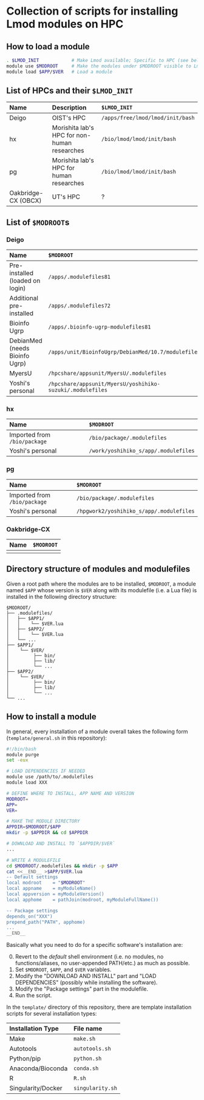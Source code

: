 # Collection of scripts for installing Lmod modules on HPC

## How to load a module

```bash
. $LMOD_INIT            # Make Lmod available; Specific to HPC (see below)
module use $MODROOT     # Make the modules under $MODROOT visible to Lmod
module load $APP/$VER   # Load a module
```

## List of HPCs and their `$LMOD_INIT`

| Name | Description | `$LMOD_INIT` |
|:-|:-|:-|
| Deigo | OIST's HPC |  `/apps/free/lmod/lmod/init/bash` |
| hx | Morishita lab's HPC for non-human researches | `/bio/lmod/lmod/init/bash` |
| pg | Morishita lab's HPC for human researches | `/bio/lmod/lmod/init/bash` |
| Oakbridge-CX (OBCX) | UT's HPC | ? |

## List of `$MODROOT`s

### Deigo

| Name | `$MODROOT` |
|:-|:-|
| Pre-installed<br>(loaded on login) | `/apps/.modulefiles81` |
| Additional pre-installed | `/apps/.modulefiles72` |
| Bioinfo Ugrp | `/apps/.bioinfo-ugrp-modulefiles81` |
| DebianMed<br>(needs Bioinfo Ugrp) | `/apps/unit/BioinfoUgrp/DebianMed/10.7/modulefiles` |
| MyersU | `/hpcshare/appsunit/MyersU/.modulefiles` |
| Yoshi's personal | `/hpcshare/appsunit/MyersU/yoshihiko-suzuki/.modulefiles` |

### hx

| Name | `$MODROOT` |
|:-|:-|
| Imported from `/bio/package` | `/bio/package/.modulefiles` |
| Yoshi's personal | `/work/yoshihiko_s/app/.modulefiles` |

### pg

| Name | `$MODROOT` |
|:-|:-|
| Imported from `/bio/package` | `/bio/package/.modulefiles` |
| Yoshi's personal | `/hpgwork2/yoshihiko_s/app/.modulefiles` |

### Oakbridge-CX

| Name | `$MODROOT` |
|:-|:-|
|||

## Directory structure of modules and modulefiles

Given a root path where the modules are to be installed, `$MODROOT`, a module named `$APP` whose version is `$VER` along with its modulefile (i.e. a Lua file) is installed in the following directory structure:

```
$MODROOT/
├── .modulefiles/
│   ├── $APP1/
│   │    └── $VER.lua
│   ├── $APP2/
│   │    └── $VER.lua
│   └── ...
├── $APP1/
│    └── $VER/
│         ├── bin/
│         ├── lib/
│         └── ...
├── $APP2/
│    └── $VER/
│         ├── bin/
│         ├── lib/
│         └── ...
└── ...
```

## How to install a module

In general, every installation of a module overall takes the following form (`template/general.sh` in this repository):

```bash
#!/bin/bash
module purge
set -eux

# LOAD DEPENDENCIES IF NEEDED
module use /path/to/.modulefiles
module load XXX

# DEFINE WHERE TO INSTALL, APP NAME AND VERSION
MODROOT=
APP=
VER=

# MAKE THE MODULE DIRECTORY
APPDIR=$MODROOT/$APP
mkdir -p $APPDIR && cd $APPDIR

# DOWNLOAD AND INSTALL TO `$APPDIR/$VER`
...

# WRITE A MODULEFILE
cd $MODROOT/.modulefiles && mkdir -p $APP
cat <<__END__ >$APP/$VER.lua
-- Default settings
local modroot    = "$MODROOT"
local appname    = myModuleName()
local appversion = myModuleVersion()
local apphome    = pathJoin(modroot, myModuleFullName())

-- Package settings
depends_on("XXX")
prepend_path("PATH", apphome)
...
__END__
```

Basically what you need to do for a specific software's installation are:

0. Revert to the *default* shell environment (i.e. no modules, no functions/aliases, no user-appended PATH/etc.) as much as possible.
1. Set `$MODROOT`, `$APP`, and `$VER` variables.
2. Modify the "DOWNLOAD AND INSTALL" part and "LOAD DEPENDENCIES" (possibly while installing the software).
3. Modify the "Package settings" part in the modulefile.
4. Run the script.

In the `template/` directory of this repository, there are template installation scripts for several installation types:

| Installation Type | File name |
|:-|:-|
| Make | `make.sh` |
| Autotools | `autotools.sh` |
| Python/pip | `python.sh` |
| Anaconda/Bioconda | `conda.sh` |
| R | `R.sh` |
| Singularity/Docker | `singularity.sh` |
